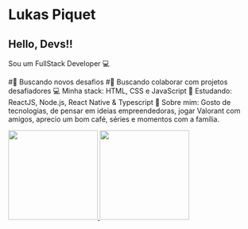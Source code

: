 # Lukas Piquet
## Hello, Devs!!

Sou um FullStack Developer 💻

#🚀   Buscando novos desafios
#💜   Buscando colaborar com projetos desafiadores
💻   Minha stack: HTML, CSS e JavaScript
📘   Estudando: ReactJS, Node.js, React Native & Typescript
💬   Sobre mim: Gosto de tecnologias, de pensar em ideias empreendedoras, jogar Valorant com amigos, aprecio um bom café, séries e momentos com a família.

<div>
<a href="https://github.com/seu-usuário-aqui">
<img height="180em" src="https://github-readme-stats.vercel.app/api/top-langs/?username=LukProg&layout=compact&langs_count=7&theme=dracula"/>
<img height="180em" src="https://github-readme-stats.vercel.app/api?username=LukProg&show_icons=true&theme=dracula&include_all_commits=true&count_private=true"/>
</div>
